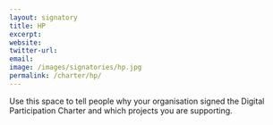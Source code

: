 ```yaml
---
layout: signatory
title: HP
excerpt: 
website: 
twitter-url:
email: 
image: /images/signatories/hp.jpg
permalink: /charter/hp/
---
```


Use this space to tell people why your organisation signed the Digital Participation Charter and which projects you are supporting.